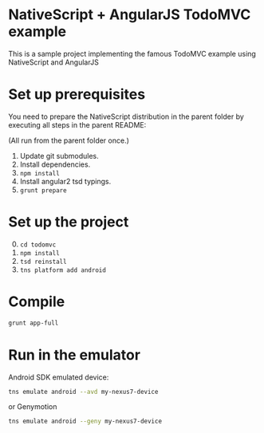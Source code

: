 # NativeScript + AngularJS TodoMVC example

This is a sample project implementing the famous TodoMVC example using NativeScript and AngularJS

# Set up prerequisites

You need to prepare the NativeScript distribution in the parent folder by executing all steps in the parent README:

(All run from the parent folder once.)

1. Update git submodules.
2. Install dependencies.
3. `npm install`
4. Install angular2 tsd typings.
5. `grunt prepare`

# Set up the project

0. `cd todomvc`
1. `npm install`
2. `tsd reinstall`
3. `tns platform add android`

# Compile

```sh
grunt app-full
```

# Run in the emulator

Android SDK emulated device:

```sh
tns emulate android --avd my-nexus7-device
```

or Genymotion

```sh
tns emulate android --geny my-nexus7-device
```

